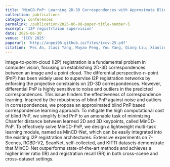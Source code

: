```yaml
---
title: "MinCD-PnP: Learning 2D-3D Correspondences with Approximate Blind PnP"
collection: publications
category: conferences
permalink: /publication/2025-06-08-paper-title-number-5
excerpt: 'I2P registrtaion supervision'
date: 2025-06-30
venue: 'ICCV 2025'
paperurl: 'http://anpei96.github.io/files/iccv-25.pdf'
citation: 'Pei An, Jiaqi Yang, Muyao Peng, You Yang, Qiong Liu, Xiaolin Wu, and Liangliang Nan. MinCD-PnP: Learning 2D-3D Correspondences with Approximate Blind PnP. Accepted by ICCV 2025'
---
```


Image-to-point-cloud (I2P) registration is a fundamental problem in computer vision, focusing on establishing 2D-3D correspondences between an image and a point cloud. The differential perspective-n-point (PnP) has been widely used to supervise I2P registration networks by enforcing the projective constraints on 2D-3D correspondences. However, differential PnP is highly sensitive to noise and outliers in the predicted correspondences. This issue hinders the effectiveness of correspondence learning. Inspired by the robustness of blind PnP against noise and outliers in correspondences, we propose an approximated blind PnP based correspondence learning approach. To mitigate the high computational cost of blind PnP, we simplify blind PnP to an amenable task of minimizing Chamfer distance between learned 2D and 3D keypoints, called MinCD-PnP. To effectively solve MinCD-PnP, we design a lightweight multi-task learning module, named as MinCD-Net, which can be easily integrated into the existing I2P registration architectures. Extensive experiments on 7-Scenes, RGBD-V2, ScanNet, self-collected, and KITTI datasets demonstrate that MinCD-Net outperforms state-of-the-art methods and achieves a higher inlier ratio (IR) and registration recall (RR) in both cross-scene and cross-dataset settings.
